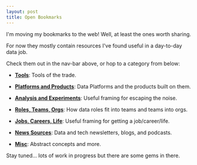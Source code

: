 ```yaml
---
layout: post
title: Open Bookmarks
---
```


I'm moving my bookmarks to the web! Well, at least the ones worth sharing.

For now they mostly contain resources I've found useful in a day-to-day data job.

Check them out in the nav-bar above, or hop to a category from below:

- [**Tools**](https://pdtenpas.github.io/pages/bookmarks/tools/): Tools of the trade.

- [**Platforms and Products**](https://pdtenpas.github.io/pages/bookmarks/platforms_products/): Data Platforms and the products built on them.

- [**Analysis and Experiments**](https://pdtenpas.github.io/pages/bookmarks/analysis_experiments/): Useful framing for escaping the noise.

- [**Roles, Teams, Orgs**](https://pdtenpas.github.io/pages/bookmarks/roles_teams_orgs/): How data roles fit into teams and teams into orgs.

- [**Jobs, Careers, Life**](https://pdtenpas.github.io/pages/bookmarks/jobs_careers_life/): Useful framing for getting a job/career/life.

- [**News Sources**](https://pdtenpas.github.io/pages/newsletter/sources/): Data and tech newsletters, blogs, and podcasts.

- [**Misc**](https://pdtenpas.github.io/pages/bookmarks/misc/): Abstract concepts and more.

Stay tuned... lots of work in progress but there are some gems in there.
